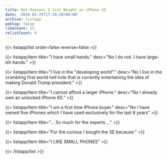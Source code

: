 ```yaml
---
title: Not Reasons I Just Bought an iPhone SE
date: '2016-03-25T17:34:28+00:00'
archive: listapp
weblog: false
likeCount: 25
relistCount: 0
---
```



{{< listapp/list order=false reverse=false >}}

   {{< listapp/item title="I have small hands."
      desc="No I do not. I have large-ish hands." >}}

   {{< listapp/item title="I live in the \"developing world\"."
      desc="No I live in the crumbling first world hell hole that is currently entertaining the idea of making Donald Trump president." >}}

   {{< listapp/item title="I cannot afford a larger iPhone."
      desc="No I already own an unlocked iPhone 6S." >}}

   {{< listapp/item title="I am a first time iPhone buyer."
      desc="No I have owned five iPhones which I have used exclusively for the last 8 years" >}}

   {{< listapp/item title="... So much for the experts ..." >}}

   {{< listapp/item title="For the curious I bought the SE because:" >}}

   {{< listapp/item title="I LIKE SMALL PHONES" >}}

{{< /listapp/list >}}
